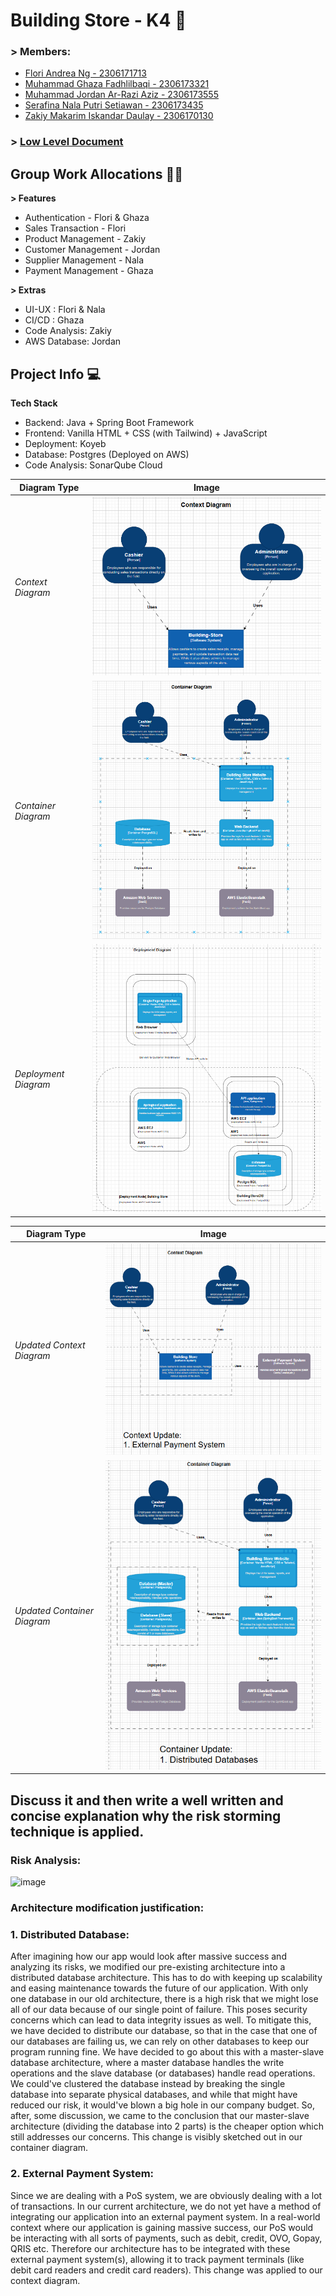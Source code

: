 # Building Store - K4 🏪

### > Members:
- [Flori Andrea Ng - 2306171713](https://github.com//Mcflurrins)
- [Muhammad Ghaza Fadhlilbaqi - 2306173321](https://github.com/GhazaFadhlilbaqi)
- [Muhammad Jordan Ar-Razi Aziz - 2306173555](https://github.com/orgs/jordanaziz18)
- [Serafina Nala Putri Setiawan - 2306173435](https://github.com/terserahdehh)
- [Zakiy Makarim Iskandar Daulay - 2306170130](https://github.com/ZakiyDaulay)

### > [Low Level Document](https://docs.google.com/document/d/1qEDTE-nVgUmWRbDkTREXmYJrpoucAPRUFFVR-tylwIs/edit?usp=sharing)

## Group Work Allocations 🧑‍💻

**> Features**
- Authentication - Flori & Ghaza
- Sales Transaction - Flori
- Product Management - Zakiy 
- Customer Management - Jordan
- Supplier Management - Nala
- Payment Management - Ghaza 

**> Extras**
- UI-UX : Flori & Nala
- CI/CD : Ghaza
- Code Analysis: Zakiy
- AWS Database: Jordan

## Project Info 💻
**Tech Stack**
- Backend: Java + Spring Boot Framework
- Frontend: Vanilla HTML + CSS (with Tailwind) + JavaScript
- Deployment: Koyeb
- Database: Postgres (Deployed on AWS)
- Code Analysis: SonarQube Cloud

| Diagram Type         | Image                             |
|----------------------|-----------------------------------|
| *Context Diagram*    | ![Context Diagram](img.png)       |
| *Container Diagram*  | ![Container Diagram](img_1.png)   |
| *Deployment Diagram* | ![Deployment Diagram](img_2.png)  |

| Diagram Type                | Image                                                   |
|-----------------------------|---------------------------------------------------------|
| *Updated Context Diagram*   | ![Updated Context Diagram](img_3.png)                   |
| *Updated Container Diagram* | ![Updated Container Diagram](img_4.png)                 |

## Discuss it and then write a well written and concise explanation why the risk storming technique is applied.  
### Risk Analysis:
![image](https://github.com/user-attachments/assets/217acf95-dbbd-4743-b72a-0307aece7176)

### Architecture modification justification:

### 1. Distributed Database:
   After imagining how our app would look after massive success and analyzing its risks, we modified our pre-existing architecture into a distributed database architecture. This has to do with keeping up scalability and easing maintenance towards the future of our application. With only one database in our old architecture, there is a high risk that we might lose all of our data because of our single point of failure. This poses security concerns which can lead to data integrity issues as well. To mitigate this, we have decided to distribute our database, so that in the case that one of our databases are failing us, we can rely on other databases to keep our program running fine. 
   We have decided to go about this with a master-slave database architecture, where a master database handles the write operations and the slave database (or databases) handle read operations. We could've clustered the database instead by breaking the single database into separate physical databases, and while that might have reduced our risk, it would've blown a big hole in our company budget. So, after, some discussion, we came to the conclusion that our master-slave architecture (dividing the database into 2 parts) is the cheaper option which still addresses our concerns. This change is visibly sketched out in our container diagram.
   
### 2. External Payment System:
  Since we are dealing with a PoS system, we are obviously dealing with a lot of transactions. In our current architecture, we do not yet have a method of integrating our application into an external payment system. In a real-world context where our application is gaining massive success, our PoS would be interacting with all sorts of payments, such as debit, credit, OVO, Gopay, QRIS etc. Therefore our architecture has to be integrated with these external payment system(s), allowing it to track payment terminals (like debit card readers and credit card readers). This change was applied to our context diagram. 
